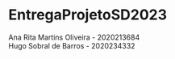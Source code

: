 # EntregaProjetoSD2023

Ana Rita Martins Oliveira - 2020213684  
Hugo Sobral de Barros - 2020234332

